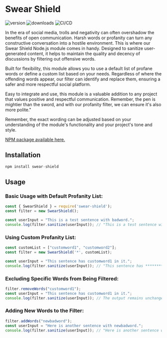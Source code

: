 # Swear Shield
![version](https://img.shields.io/npm/v/swear-shield.svg)
![downloads](https://img.shields.io/npm/dm/swear-shield.svg)
![CI/CD](https://github.com/EpiXCoder/ACS3310-SwearShield/actions/workflows/node.js.yml/badge.svg)

In the era of social media, trolls and negativity can often overshadow the benefits of open communication. Harsh words or profanity can turn any constructive conversation into a hostile environment. This is where our Swear Shield Node.js module comes in handy. Designed to sanitize user-generated content, it helps to maintain the quality and decency of discussions by filtering out offensive words.

Built for flexibility, this module allows you to use a default list of profane words or define a custom list based on your needs. Regardless of where the offending words appear, our filter can identify and replace them, ensuring a safer and more respectful social platform.

Easy to integrate and use, this module is a valuable addition to any project that values positive and respectful communication. Remember, the pen is mightier than the sword, and with our profanity filter, we can ensure it's also more polite."

Remember, the exact wording can be adjusted based on your understanding of the module's functionality and your project's tone and style.

[NPM package available here.](https://www.npmjs.com/package/swear-shield)

## Installation
```javascript
npm install swear-shield
```

## Usage

### Basic Usage with Default Profanity List:
```javascript
const { SwearShield } = require('swear-shield');
const filter = new SwearShield();

const userInput = "This is a test sentence with badword.";
console.log(filter.sanitize(userInput)); // "This is a test sentence with *******."
```

### Using Custom Profanity List:
```javascript
const customList = ["customword1", "customword2"];
const filter = new SwearShield('*', customList);

const userInput = "This sentence has customword1 in it.";
console.log(filter.sanitize(userInput)); // "This sentence has ********** in it."

```

### Excluding Specific Words from Being Filtered:
```javascript
filter.removeWords("customword1");
const userInput = "This sentence has customword1 in it.";
console.log(filter.sanitize(userInput)); // The output remains unchanged

```

### Adding New Words to the Filter:
```javascript
filter.addWords("newbadword");
const userInput = "Here is another sentence with newbadword.";
console.log(filter.sanitize(userInput)); // "Here is another sentence with *********."

```
